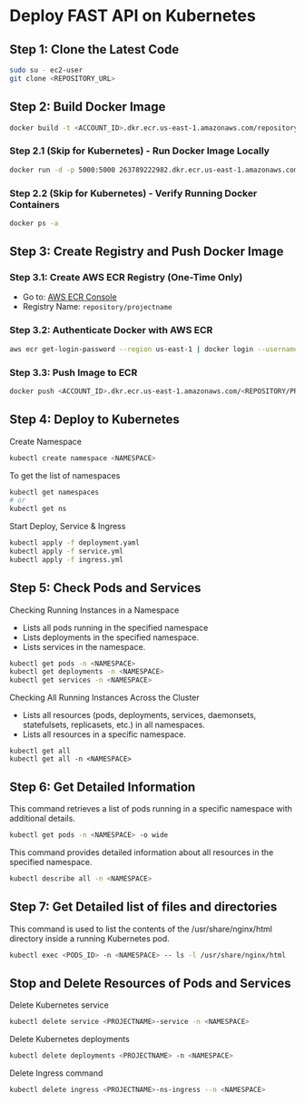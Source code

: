 # Deploy FAST API on Kubernetes

## Step 1: Clone the Latest Code
```sh
sudo su - ec2-user
git clone <REPOSITORY_URL>
```

## Step 2: Build Docker Image
```sh
docker build -t <ACCOUNT_ID>.dkr.ecr.us-east-1.amazonaws.com/repository/python-api:latest .
```

### Step 2.1 (Skip for Kubernetes) - Run Docker Image Locally
```sh
docker run -d -p 5000:5000 263789222982.dkr.ecr.us-east-1.amazonaws.com/<REPOSITORY/PROJECTNAME>:latest
```

### Step 2.2 (Skip for Kubernetes) - Verify Running Docker Containers
```sh
docker ps -a
```

## Step 3: Create Registry and Push Docker Image

### Step 3.1: Create AWS ECR Registry (One-Time Only)
- Go to: [AWS ECR Console](https://us-east-1.console.aws.amazon.com/ecr/private-registry/repositories?region=us-east-1)
- Registry Name: `repository/projectname`

### Step 3.2: Authenticate Docker with AWS ECR
```sh
aws ecr get-login-password --region us-east-1 | docker login --username AWS --password-stdin <ACCOUNT_ID>.dkr.ecr.us-east-1.amazonaws.com
```

### Step 3.3: Push Image to ECR
```sh
docker push <ACCOUNT_ID>.dkr.ecr.us-east-1.amazonaws.com/<REPOSITORY/PROJECTNAME>:latest
```

## Step 4: Deploy to Kubernetes
Create Namespace
```sh
kubectl create namespace <NAMESPACE>
```

To get the list of namespaces
```sh
kubectl get namespaces
# or
kubectl get ns
```

Start Deploy, Service & Ingress
```sh
kubectl apply -f deployment.yaml
kubectl apply -f service.yml
kubectl apply -f ingress.yml
```

## Step 5: Check Pods and Services
Checking Running Instances in a Namespace

- Lists all pods running in the specified namespace
- Lists deployments in the specified namespace.
- Lists services in the namespace.

```sh
kubectl get pods -n <NAMESPACE>
kubectl get deployments -n <NAMESPACE>
kubectl get services -n <NAMESPACE>
```
Checking All Running Instances Across the Cluster
- Lists all resources (pods, deployments, services, daemonsets, statefulsets, replicasets, etc.) in all namespaces.
- Lists all resources in a specific namespace.
```
kubectl get all
kubectl get all -n <NAMESPACE>
```


## Step 6: Get Detailed Information
This command retrieves a list of pods running in a specific namespace with additional details.
```sh
kubectl get pods -n <NAMESPACE> -o wide
```
This command provides detailed information about all resources in the specified namespace.
```sh
kubectl describe all -n <NAMESPACE>
```

## Step 7: Get Detailed list of files and directories
This command is used to list the contents of the /usr/share/nginx/html directory inside a running Kubernetes pod.
```sh
kubectl exec <PODS_ID> -n <NAMESPACE> -- ls -l /usr/share/nginx/html
```


## Stop and Delete Resources of Pods and Services
Delete Kubernetes service
```sh
kubectl delete service <PROJECTNAME>-service -n <NAMESPACE>
```
Delete Kubernetes deployments
```sh
kubectl delete deployments <PROJECTNAME> -n <NAMESPACE>
```
Delete Ingress command
```sh
kubectl delete ingress <PROJECTNAME>-ns-ingress --n <NAMESPACE>
```